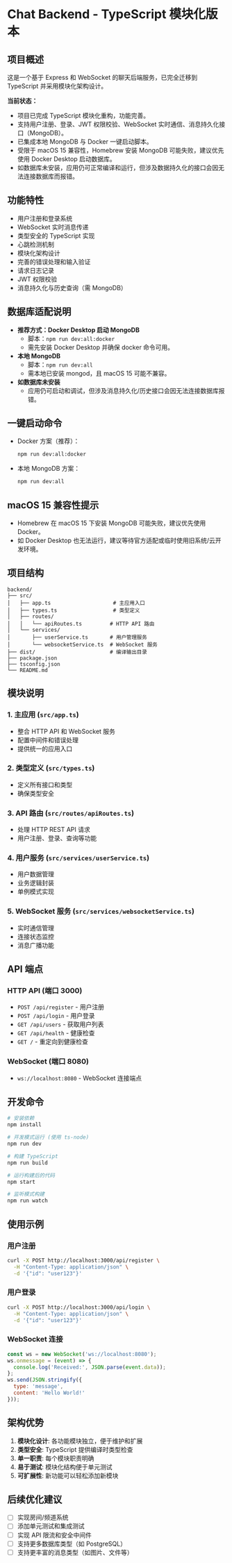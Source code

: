 # Chat Backend - TypeScript 模块化版本

## 项目概述
这是一个基于 Express 和 WebSocket 的聊天后端服务，已完全迁移到 TypeScript 并采用模块化架构设计。

**当前状态：**
- 项目已完成 TypeScript 模块化重构，功能完善。
- 支持用户注册、登录、JWT 权限校验、WebSocket 实时通信、消息持久化接口（MongoDB）。
- 已集成本地 MongoDB 与 Docker 一键启动脚本。
- 受限于 macOS 15 兼容性，Homebrew 安装 MongoDB 可能失败，建议优先使用 Docker Desktop 启动数据库。
- 如数据库未安装，应用仍可正常编译和运行，但涉及数据持久化的接口会因无法连接数据库而报错。

## 功能特性
- 用户注册和登录系统
- WebSocket 实时消息传递
- 类型安全的 TypeScript 实现
- 心跳检测机制
- 模块化架构设计
- 完善的错误处理和输入验证
- 请求日志记录
- JWT 权限校验
- 消息持久化与历史查询（需 MongoDB）

## 数据库适配说明
- **推荐方式：Docker Desktop 启动 MongoDB**
    - 脚本：`npm run dev:all:docker`
    - 需先安装 Docker Desktop 并确保 docker 命令可用。
- **本地 MongoDB**
    - 脚本：`npm run dev:all`
    - 需本地已安装 mongod，且 macOS 15 可能不兼容。
- **如数据库未安装**
    - 应用仍可启动和调试，但涉及消息持久化/历史接口会因无法连接数据库报错。

## 一键启动命令
- Docker 方案（推荐）：
  ```sh
  npm run dev:all:docker
  ```
- 本地 MongoDB 方案：
  ```sh
  npm run dev:all
  ```

## macOS 15 兼容性提示
- Homebrew 在 macOS 15 下安装 MongoDB 可能失败，建议优先使用 Docker。
- 如 Docker Desktop 也无法运行，建议等待官方适配或临时使用旧系统/云开发环境。

## 项目结构

```
backend/
├── src/
│   ├── app.ts                    # 主应用入口
│   ├── types.ts                  # 类型定义
│   ├── routes/
│   │   └── apiRoutes.ts         # HTTP API 路由
│   └── services/
│       ├── userService.ts       # 用户管理服务
│       └── websocketService.ts  # WebSocket 服务
├── dist/                        # 编译输出目录
├── package.json
├── tsconfig.json
└── README.md
```

## 模块说明

### 1. 主应用 (`src/app.ts`)
- 整合 HTTP API 和 WebSocket 服务
- 配置中间件和错误处理
- 提供统一的应用入口

### 2. 类型定义 (`src/types.ts`)
- 定义所有接口和类型
- 确保类型安全

### 3. API 路由 (`src/routes/apiRoutes.ts`)
- 处理 HTTP REST API 请求
- 用户注册、登录、查询等功能

### 4. 用户服务 (`src/services/userService.ts`)
- 用户数据管理
- 业务逻辑封装
- 单例模式实现

### 5. WebSocket 服务 (`src/services/websocketService.ts`)
- 实时通信管理
- 连接状态监控
- 消息广播功能

## API 端点

### HTTP API (端口 3000)
- `POST /api/register` - 用户注册
- `POST /api/login` - 用户登录  
- `GET /api/users` - 获取用户列表
- `GET /api/health` - 健康检查
- `GET /` - 重定向到健康检查

### WebSocket (端口 8080)
- `ws://localhost:8080` - WebSocket 连接端点

## 开发命令

```bash
# 安装依赖
npm install

# 开发模式运行 (使用 ts-node)
npm run dev

# 构建 TypeScript
npm run build

# 运行构建后的代码
npm start

# 监听模式构建
npm run watch
```

## 使用示例

### 用户注册
```bash
curl -X POST http://localhost:3000/api/register \
  -H "Content-Type: application/json" \
  -d '{"id": "user123"}'
```

### 用户登录
```bash
curl -X POST http://localhost:3000/api/login \
  -H "Content-Type: application/json" \
  -d '{"id": "user123"}'
```

### WebSocket 连接
```javascript
const ws = new WebSocket('ws://localhost:8080');
ws.onmessage = (event) => {
  console.log('Received:', JSON.parse(event.data));
};
ws.send(JSON.stringify({
  type: 'message',
  content: 'Hello World!'
}));
```

## 架构优势

1. **模块化设计**: 各功能模块独立，便于维护和扩展
2. **类型安全**: TypeScript 提供编译时类型检查
3. **单一职责**: 每个模块职责明确
4. **易于测试**: 模块化结构便于单元测试
5. **可扩展性**: 新功能可以轻松添加新模块

## 后续优化建议

- [ ] 实现房间/频道系统
- [ ] 添加单元测试和集成测试
- [ ] 实现 API 限流和安全中间件
- [ ] 支持更多数据库类型（如 PostgreSQL）
- [ ] 支持更丰富的消息类型（如图片、文件等）
